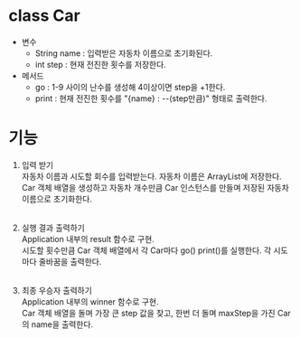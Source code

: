 # class Car
- 변수
	- String name : 입력받은 자동차 이름으로 초기화된다.
    - int step : 현재 전진한 횟수를 저장한다.
- 메서드  
    - go : 1-9 사이의 난수를 생성해 4이상이면 step을 +1한다.
    - print : 현재 전진한 횟수를 "{name} : --(step만큼)" 형태로 출력한다.

# 기능
1. 입력 받기 <br/>
	자동차 이름과 시도할 회수를 입력받는다. 자동차 이름은 ArrayList에 저장한다. Car 객체 배열을 생성하고 자동차 개수만큼 Car 인스턴스를 만들며 저장된 자동차 이름으로 초기화한다. <br/><br/>
	
2. 실행 결과 출력하기 <br/>
	Application 내부의 result 함수로 구현.<br/>
	시도할 횟수만큼 Car 객체 배열에서 각 Car마다 go() print()를 실행한다. 각 시도마다 줄바꿈을 출력한다. <br/><br/>

3. 최종 우승자 출력하기 <br/>
	Application 내부의 winner 함수로 구현.<br/>
	Car 객체 배열을 돌며 가장 큰 step 값을 찾고, 한번 더 돌며 maxStep을 가진 Car의 name을 출력한다. <br/><br/>